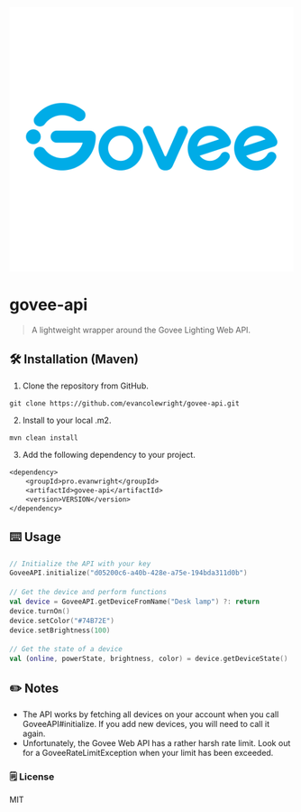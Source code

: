 ![](govee.png)
# govee-api
> A lightweight wrapper around the Govee Lighting Web API.

## 🛠️ Installation (Maven)
1. Clone the repository from GitHub.
```
git clone https://github.com/evancolewright/govee-api.git
```
2. Install to your local .m2.
```
mvn clean install
```
3. Add the following dependency to your project.
```
<dependency>
    <groupId>pro.evanwright</groupId>
    <artifactId>govee-api</artifactId>
    <version>VERSION</version>
</dependency>
```

## ⌨️ Usage
```kotlin
// Initialize the API with your key
GoveeAPI.initialize("d05200c6-a40b-428e-a75e-194bda311d0b")

// Get the device and perform functions
val device = GoveeAPI.getDeviceFromName("Desk lamp") ?: return
device.turnOn()
device.setColor("#74B72E")
device.setBrightness(100)

// Get the state of a device
val (online, powerState, brightness, color) = device.getDeviceState()
```

## ✏️ Notes
- The API works by fetching all devices on your account when you call GoveeAPI#initialize.  If you add new devices, you will need to call it again.
- Unfortunately, the Govee Web API has a rather harsh rate limit.  Look out for a GoveeRateLimitException when your limit has been exceeded.

### 🗒️ License
MIT
